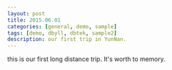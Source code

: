 ```yaml
---
layout: post
title: 2015.06.01
categories: [general, demo, sample]
tags: [demo, dbyll, dbtek, sample2]
description: our first trip in YunNan.
---
```


this is our first long distance trip. It's worth to memory.
